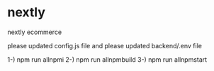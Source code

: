 # nextly
nextly ecommerce

please updated config.js file and please updated backend/.env file 

1-) npm run allnpmi
2-) npm run allnpmbuild
3-) npm run allnpmstart

